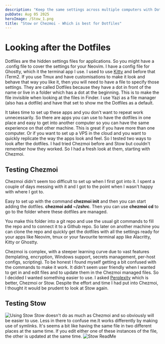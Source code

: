 ```yaml
---
description: "Keep the same settings across multiple computers with Dotfiles"
pubDate: Aug 05 2025
heroImage: /Stow_1.png
title: "Stow or Chezmoi - Which is best for Dotfiles"
---
```


# Looking after the Dotfiles

Dotfiles are the hidden settings files for applications. So you might have a .config file to cover the settings for your Neovim. I have a config file for Ghostty, which it the terminal app I use. I used to use [Kitty](/kitty) and before that iTerm2. If you use Tmux and have customisations to make it look and behave that way you like it, then you will need to have a file to specify those settings. They are called Dotfiles because they have a dot in front of the name or live in a folder which has a dot at the beginning. This is to make the file invisible when looking at the files in Finder. I use Yazi as a file manager (also has a dotfile) and have that set to show me the Dotfiles as a default.

It takes time to set up these apps and you don't want to repeat work unnecessarily. So there are apps you can use to have the dotfiles in one place and easy to get into another computer so you can have the same experience on that other machine. This is great if you have more than one computer. Or if you want to set up a VPS in the cloud and you want to quickly replicate the way the apps look and feel. So I tested two ways to look after the dotfiles. I had tried Chezmoi before and Stow but couldn't remember how they worked. So I had a fresh look at them, starting with Chezmoi.

## Testing Chezmoi

Chezmoi didn't seem too difficult to set up when I first got into it. I spent a couple of days messing with it and I got to the point when I wasn't happy with where I got to.

Easy to set up with the command **chezmoi init** and then you can start adding the dotfiles. **chezmoi add ~/zshrc**. Then you can use **chezmoi cd** to go to the folder where these dotfiles are managed.

You make this folder into a git repo and use the usual git commands to fill the repo and to connect it to a Github repo. So later on another machine you can clone the repo and quickly get the dotfiles with all the settings ready for your apps like Neovim, tmux or your favourite terminal app like Alacritty, Kitty or Ghostty.

Chezmoi is complex, with a steeper learning curve due to vast features (templating, encryption, Windows support, secrets management, per-host configs, scripting). To be honest I found myself getting a bit confused with the commands to make it work. It didn't seem user friendly when I wanted to get in and edit files and to update them in the Chezmoi managed files. So I decided I wanted something easier to use. I asked [Perplexity](LINK) which is better, Chezmoi or Stow. Despite the effort and time I had put into Chezmoi, I thought it would be prudent to look at Stow again.

## Testing Stow

![Using Stow](/usingStow_1.png)
Stow doesn't do as much as Chezmoi and so obviously will be easier to use. Less in there to confuse me.It works differently by making use of symlinks. It's seems a bit like having the same file in two different places at the same time. If you edit either one of these instances of the file, the other is updated at the same time.
![Stow ReadMe](/Stow_ReadMe.png)
